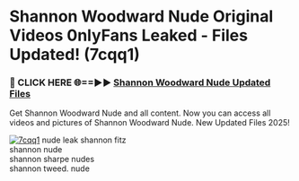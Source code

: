 # Shannon Woodward Nude Original Videos 0nlyFans Leaked - Files Updated! (7cqq1)

<h3>🔴 CLICK HERE 🌐==►► <a href="https://tinyurl.com/5h6xmrr3" rel="nofollow">Shannon Woodward Nude Updated Files</a></h3>

Get Shannon Woodward Nude and all content. Now you can access all videos and pictures of Shannon Woodward Nude. New Updated Files 2025!

[![7cqq1](https://i.imgur.com/KVD873Z.gif)](https://tinyurl.com/5h6xmrr3)
nude leak shannon fitz<br>
shannon nude<br>
shannon sharpe nudes<br>
shannon tweed. nude
